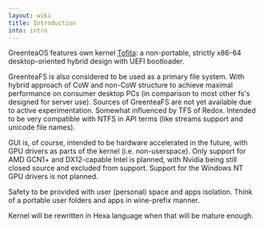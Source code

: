 ```yaml
---
layout: wiki
title: Introduction
into: intro
---
```


GreenteaOS features own kernel [Tofita](https://github.com/GreenteaOS/Tofita): a non-portable, strictly x86-64 desktop-oriented hybrid design with UEFI bootloader.

GreenteaFS is also considered to be used as a primary file system. With hybrid approach of CoW and non-CoW structure to achieve maximal performance on consumer desktop PCs (in comparison to most other fs's designed for server use). Sources of GreenteaFS are not yet available due to active experimentation. Somewhat influenced by TFS of Redox. Intended to be very compatible with NTFS in API terms (like streams support and unicode file names).

GUI is, of course, intended to be hardware accelerated in the future, with GPU drivers as parts of the kernel (i.e. non-userspace). Only support for AMD GCN1+ and DX12-capable Intel is planned, with Nvidia being still closed source and excluded from support. Support for the Windows NT GPU drivers is not planned.

Safety to be provided with user (personal) space and apps isolation. Think of a portable user folders and apps in wine-prefix manner.

Kernel will be rewritten in Hexa language when that will be mature enough.
